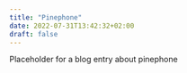 ```yaml
---
title: "Pinephone"
date: 2022-07-31T13:42:32+02:00
draft: false
---
```

Placeholder for a blog entry about pinephone

